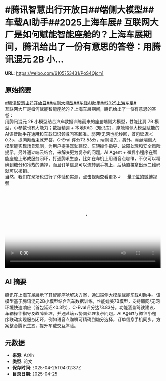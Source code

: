 # #腾讯智慧出行开放日##端侧大模型##车载AI助手##2025上海车展# 互联网大厂是如何赋能智能座舱的？上海车展期间，腾讯给出了一份有意思的答卷：用腾讯混元 2B 小...

**URL**: https://weibo.com/6105753431/PoS4Qjcm1

## 原始摘要

<a href="https://m.weibo.cn/search?containerid=231522type%3D1%26t%3D10%26q%3D%23%E8%85%BE%E8%AE%AF%E6%99%BA%E6%85%A7%E5%87%BA%E8%A1%8C%E5%BC%80%E6%94%BE%E6%97%A5%23&amp;extparam=%23%E8%85%BE%E8%AE%AF%E6%99%BA%E6%85%A7%E5%87%BA%E8%A1%8C%E5%BC%80%E6%94%BE%E6%97%A5%23" data-hide=""><span class="surl-text">#腾讯智慧出行开放日#</span></a><a href="https://m.weibo.cn/search?containerid=231522type%3D1%26t%3D10%26q%3D%23%E7%AB%AF%E4%BE%A7%E5%A4%A7%E6%A8%A1%E5%9E%8B%23&amp;extparam=%23%E7%AB%AF%E4%BE%A7%E5%A4%A7%E6%A8%A1%E5%9E%8B%23" data-hide=""><span class="surl-text">#端侧大模型#</span></a><a href="https://m.weibo.cn/search?containerid=231522type%3D1%26t%3D10%26q%3D%23%E8%BD%A6%E8%BD%BDAI%E5%8A%A9%E6%89%8B%23&amp;extparam=%23%E8%BD%A6%E8%BD%BDAI%E5%8A%A9%E6%89%8B%23" data-hide=""><span class="surl-text">#车载AI助手#</span></a><a href="https://m.weibo.cn/search?containerid=231522type%3D1%26t%3D10%26q%3D%232025%E4%B8%8A%E6%B5%B7%E8%BD%A6%E5%B1%95%23&amp;extparam=%232025%E4%B8%8A%E6%B5%B7%E8%BD%A6%E5%B1%95%23" data-hide=""><span class="surl-text">#2025上海车展#</span></a> <br>互联网大厂是如何赋能智能座舱的？上海车展期间，腾讯给出了一份有意思的答卷：<br>用腾讯混元 2B 小模型结合汽车数据训练而来的座舱端侧大模型，性能比肩 7B 模型，小参数也有大能力；数据精调 + 本地RAG（知识库），座舱端侧大模型赋能的AI语音助手在通用和车载知识领域问答超准。弱网/无网也能秒回，首包延迟＜0.3s，提问刚结束就开答，C-Eval 评分73.83分，端侧领先；另外，座舱端侧大模型能实现场景观测，为用户提供驾驶建议、车辆操作指导、故障处理和安全风险提示，另外通过端云结合，来解决更为复杂的问题。AI Agent + 微信小程序在智能座舱上形成服务闭环，打通腾讯生态，比如在车机上用语音点咖啡，不仅可以精确到糖分和冷热的选择，而且订单信息可以流转到手机上，后续直接拿出示二维码就可以核销。<br>当然，我们在现场也进行了体验和实测，点击视频查看更多↓ <a href="https://video.weibo.com/show?fid=1034:5159266538160157" data-hide=""><span class="url-icon"><img style="width: 1rem;height: 1rem" src="https://h5.sinaimg.cn/upload/2015/09/25/3/timeline_card_small_video_default.png" referrerpolicy="no-referrer"></span><span class="surl-text">量子位的微博视频</span></a><br clear="both"><div style="clear: both"></div><video controls="controls" poster="https://tvax3.sinaimg.cn/orj480/006Fd7o3ly1i0suwp0imwj30u01hc0v2.jpg" style="width: 100%"><source src="https://f.video.weibocdn.com/o0/ZjEHQNmGlx08nKdhgpew01041201d3Ky0E010.mp4?label=mp4_720p&amp;template=720x1280.24.0&amp;ori=0&amp;ps=1CwnkDw1GXwCQx&amp;Expires=1745557347&amp;ssig=d45lZybt8Z&amp;KID=unistore,video"><source src="https://f.video.weibocdn.com/o0/TpmvdA7xlx08nKdheyfu01041200JZPt0E010.mp4?label=mp4_hd&amp;template=540x960.24.0&amp;ori=0&amp;ps=1CwnkDw1GXwCQx&amp;Expires=1745557347&amp;ssig=E8uw4%2FnC1%2F&amp;KID=unistore,video"><source src="https://f.video.weibocdn.com/o0/ivfjIZ7vlx08nKdgyWbC01041200oCd50E010.mp4?label=mp4_ld&amp;template=360x640.24.0&amp;ori=0&amp;ps=1CwnkDw1GXwCQx&amp;Expires=1745557347&amp;ssig=HEEbP%2Fl1RZ&amp;KID=unistore,video"><p>视频无法显示，请前往<a href="https://video.weibo.com/show?fid=1034%3A5159266538160157" target="_blank" rel="noopener noreferrer">微博视频</a>观看。</p></video>

## AI 摘要

腾讯在上海车展展示了其智能座舱解决方案，通过端侧大模型赋能车载AI助手。该模型基于腾讯混元2B小模型结合汽车数据训练，性能媲美7B模型，支持弱网/无网环境快速响应（首包延迟<0.3秒），C-Eval评分达73.83分。功能涵盖驾驶建议、车辆操作指导及故障处理，并通过端云协同处理复杂问题。AI Agent与微信小程序联动实现服务闭环，例如语音点咖啡可精确到糖分选择，订单信息手机同步。方案整合腾讯生态，提升车载交互体验。

## 元数据

- **来源**: ArXiv
- **类型**: 论文
- **保存时间**: 2025-04-25T04:02:37Z
- **目录日期**: 2025-04-25
